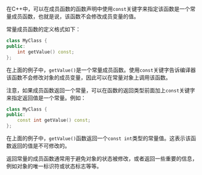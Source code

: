 在C++中，可以在成员函数的函数声明中使用`const`关键字来指定该函数是一个常量成员函数，也就是说，该函数不会修改成员变量的值。

常量成员函数的定义格式如下：

```c++
class MyClass {
public:
    int getValue() const;
};
```

在上面的例子中，`getValue()`是一个常量成员函数。使用`const`关键字告诉编译器该函数不会修改对象的成员变量，因此可以在常量对象上调用该函数。

注意，如果成员函数返回一个常量，可以在函数的返回类型前面加上`const`关键字来指定返回值是一个常量。例如：

```c++
class MyClass {
public:
    const int getValue() const;
};
```

在上面的例子中，`getValue()`函数返回一个`const int`类型的常量值。这表示该函数返回的值是不可修改的。

返回常量的成员函数通常用于避免对象的状态被修改，或者返回一些重要的信息，例如对象的唯一标识符或状态标志等等。